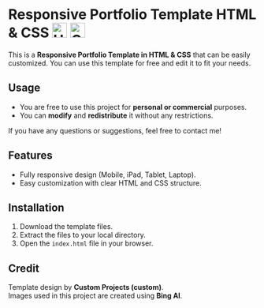 # Responsive Portfolio Template HTML & CSS <img src="https://upload.wikimedia.org/wikipedia/commons/thumb/6/61/HTML5_logo_and_wordmark.svg/225px-HTML5_logo_and_wordmark.svg.png" alt="HTML Logo" width="30" /> <img src="https://upload.wikimedia.org/wikipedia/commons/thumb/6/62/CSS3_logo.svg/512px-CSS3_logo.svg.png" alt="CSS3 Logo" width="30" />
This is a **Responsive Portfolio Template in HTML & CSS** that can be easily customized. You can use this template for free and edit it to fit your needs.

## Usage

- You are free to use this project for **personal or commercial** purposes.
- You can **modify** and **redistribute** it without any restrictions.

If you have any questions or suggestions, feel free to contact me!

## Features

- Fully responsive design (Mobile, iPad, Tablet, Laptop).
- Easy customization with clear HTML and CSS structure.

## Installation

1. Download the template files.
2. Extract the files to your local directory.
3. Open the `index.html` file in your browser.

## Credit
Template design by **Custom Projects (custom)**.<br>Images used in this project are created using **Bing AI**.
